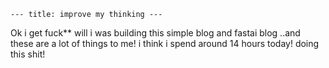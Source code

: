 ```
--- title: improve my thinking ---
```
Ok i get fuck** will i was building this simple blog and fastai blog ..and these are a lot of things to me! i think i spend around 14 hours today! doing this shit! 
